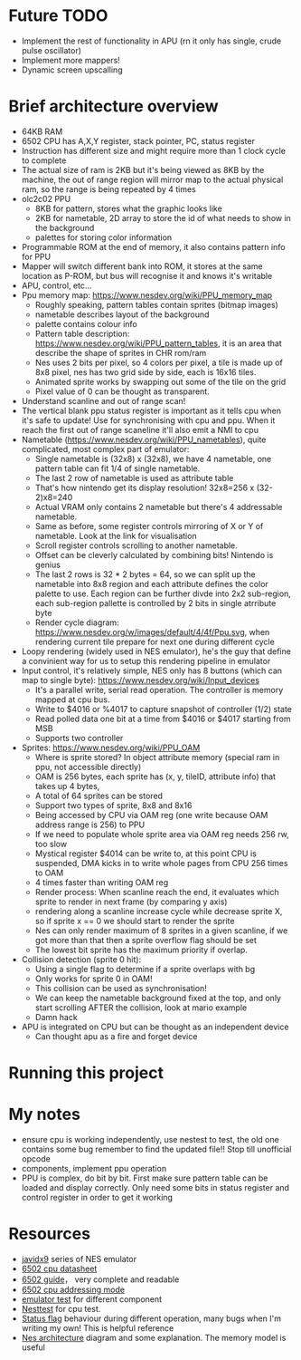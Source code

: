 # Future TODO
- Implement the rest of functionality in APU (rn it only has single, crude pulse oscillator)
- Implement more mappers!
- Dynamic screen upscalling

# Brief architecture overview
- 64KB RAM
- 6502 CPU has A,X,Y register, stack pointer, PC, status register
- Instruction has different size and might require more than 1 clock cycle to complete
- The actual size of ram is 2KB but it's being viewed as 8KB by the machine, the out of range region will mirror map to the actual physical ram, so the range is being repeated by 4 times
- olc2c02 PPU
  - 8KB for pattern, stores what the graphic looks like
  - 2KB for nametable, 2D array to store the id of what needs to show in the background
  - palettes for storing color information
- Programmable ROM at the end of memory, it also contains pattern info for PPU
- Mapper will switch different bank into ROM, it stores at the same location as P-ROM, but bus will recognise it and knows it's writable
- APU, control, etc...
- Ppu memory map: https://www.nesdev.org/wiki/PPU_memory_map
  - Roughly speaking, pattern tables contain sprites (bitmap images)
  - nametable describes layout of the background
  - palette contains colour info
  - Pattern table description: https://www.nesdev.org/wiki/PPU_pattern_tables, it is an area that describe the shape of sprites in CHR rom/ram
  - Nes uses 2 bits per pixel, so 4 colors per pixel, a tile is made up of 8x8 pixel, nes has two grid side by side, each is 16x16 tiles.
  - Animated sprite works by swapping out some of the tile on the grid
  - Pixel value of 0 can be thought as transparent.
- Understand scanline and out of range scan! 
- The vertical blank ppu status register is important as it tells cpu when it's safe to update! Use for synchronising with cpu and ppu. When it reach the first out of range scaneline it'll also emit a NMI to cpu
- Nametable (https://www.nesdev.org/wiki/PPU_nametables), quite complicated, most complex part of emulator:
  - Single nametable is (32x8) x (32x8), we have 4 nametable, one pattern table can fit 1/4 of single nametable. 
  - The last 2 row of nametable is used as attribute table
  - That's how nintendo get its display resolution! 32x8=256 x (32-2)x8=240
  - Actual VRAM only contains 2 nametable but there's 4 addressable nametable.
  - Same as before, some register controls mirroring of X or Y of nametable. Look at the link for visualisation
  - Scroll register controls scrolling to another nametable.
  - Offset can be cleverly calculated by combining bits! Nintendo is genius
  - The last 2 rows is 32 * 2 bytes = 64, so we can split up the nametable into 8x8 region and each attribute defines the color palette to use. Each region can be further divde into 2x2 sub-region, each sub-region pallette is controlled by 2 bits in single atrribute byte 
  - Render cycle diagram: https://www.nesdev.org/w/images/default/4/4f/Ppu.svg, when rendering current tile prepare for next one during different cycle
- Loopy rendering (widely used in NES emulator), he's the guy that define a convinient way for us to setup this rendering pipeline in emulator
- Input control, it's relatively simple, NES only has 8 buttons (which can map to single byte): https://www.nesdev.org/wiki/Input_devices
  - It's a parallel write, serial read operation. The controller is memory mapped at cpu bus.
  - Write to $4016 or %4017 to capture snapshot of controller (1/2) state
  - Read polled data one bit at a time from $4016 or $4017 starting from MSB
  - Supports two controller
- Sprites: https://www.nesdev.org/wiki/PPU_OAM
  - Where is sprite stored? In object attribute memory (special ram in ppu, not accessible directly)
  - OAM is 256 bytes, each sprite has (x, y, tileID, attribute info) that takes up 4 bytes,
  - A total of 64 sprites can be stored
  - Support two types of sprite, 8x8 and 8x16
  - Being accessed by CPU via OAM reg (one write because OAM address range is 256) to PPU
  - If we need to populate whole sprite area via OAM reg needs 256 rw, too slow
  - Mystical register $4014 can be write to, at this point CPU is suspended, DMA kicks in to write whole pages from CPU 256 times to OAM
  - 4 times faster than writing OAM reg
  - Render process: When scanline reach the end, it evaluates which sprite to render in next frame (by comparing y axis)
  - rendering along a scanline increase cycle while decrease sprite X, so if sprite x == 0 we should start to render the sprite
  - Nes can only render maximum of 8 sprites in a given scanline, if we got more than that then a sprite overflow flag should be set
  - The lowest bit sprite has the maximum priority if overlap.
- Collision detection (sprite 0 hit):
  - Using a single flag to determine if a sprite overlaps with bg
  - Only works for sprite 0 in OAM!
  - This collision can be used as synchronisation! 
  - We can keep the nametable background fixed at the top, and only start scrolling AFTER the collision, look at mario example
  - Damn hack
- APU is integrated on CPU but can be thought as an independent device
  - Can thought apu as a fire and forget device

# Running this project


# My notes
- ensure cpu is working independently, use nestest to test, the old one contains some bug remember to find the updated file!! Stop till unofficial opcode
- components, implement ppu operation
- PPU is complex, do bit by bit. First make sure pattern table can be loaded and display correctly. Only need some bits in status register and control register in order to get it working

# Resources
- [javidx9](https://www.youtube.com/watch?v=8XmxKPJDGU0&list=PLrOv9FMX8xJHqMvSGB_9G9nZZ_4IgteYf&index=3) series of NES emulator
- [6502 cpu datasheet](https://www.princeton.edu/~mae412/HANDOUTS/Datasheets/6502.pdf)
- [6502 guide](https://www.nesdev.org/obelisk-6502-guide/)， very complete and readable
- [6502 cpu addressing mode](https://www.nesdev.org/wiki/CPU_addressing_modes)
- [emulator test](https://www.nesdev.org/wiki/Emulator_tests) for different component
- [Nesttest](https://github.com/nwidger/nintengo/blob/master/m65go2/test-roms/nestest/nestest.log) for cpu test.
- [Status flag](https://www.nesdev.org/wiki/Status_flags) behaviour during different operation, many bugs when I'm writing my own! This is helpful reference
- [Nes architecture](https://taywee.github.io/NerdyNights/nerdynights/nesarchitecture.html) diagram and some explanation. The memory model is useful
